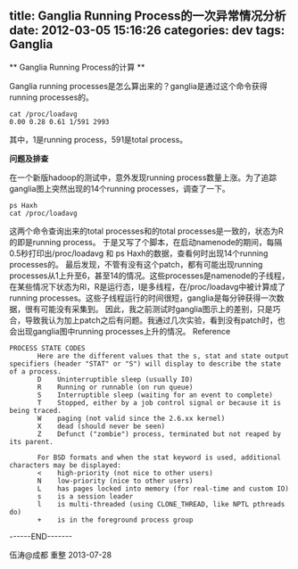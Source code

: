 title: Ganglia Running Process的一次异常情况分析
date: 2012-03-05 15:16:26
categories: dev
tags: Ganglia
---

** Ganglia Running Process的计算 **

Ganglia running processes是怎么算出来的？ganglia是通过这个命令获得running processes的。
```
cat /proc/loadavg
0.00 0.28 0.61 1/591 2993
```

其中，1是running process，591是total process。

**问题及排查**

在一个新版hadoop的测试中，意外发现running process数量上涨。为了追踪ganglia图上突然出现的14个running processes，调查了一下。
```
ps Haxh
cat /proc/loadavg
```

这两个命令查询出来的total processes和的total processes是一致的，状态为R的即是running process。
于是又写了个脚本，在启动namenode的期间，每隔0.5秒打印出/proc/loadavg 和 ps Haxh的数据，查看何时出现14个running processes的。
最后发现，不管有没有这个patch，都有可能出现running processes从1上升至6，甚至14的情况。这些processes是namenode的子线程，在某些情况下状态为Rl，R是运行态，l是多线程，在/proc/loadavg中被计算成了running processes。这些子线程运行的时间很短，ganglia是每分钟获得一次数据，很有可能没有采集到。
因此，我之前测试时ganglia图示上的差别，只是巧合，导致我认为加上patch之后有问题。我通过几次实验，看到没有patch时，也会出现ganglia图中running processes上升的情况。
Reference
```
PROCESS STATE CODES
       Here are the different values that the s, stat and state output specifiers (header "STAT" or "S") will display to describe the state of a process.
       D    Uninterruptible sleep (usually IO)
       R    Running or runnable (on run queue)
       S    Interruptible sleep (waiting for an event to complete)
       T    Stopped, either by a job control signal or because it is being traced.
       W    paging (not valid since the 2.6.xx kernel)
       X    dead (should never be seen)
       Z    Defunct ("zombie") process, terminated but not reaped by its parent.

       For BSD formats and when the stat keyword is used, additional characters may be displayed:
       <    high-priority (not nice to other users)
       N    low-priority (nice to other users)
       L    has pages locked into memory (for real-time and custom IO)
       s    is a session leader
       l    is multi-threaded (using CLONE_THREAD, like NPTL pthreads do)
       +    is in the foreground process group
```

------END-------

伍涛@成都 重整
2013-07-28
